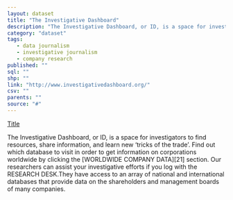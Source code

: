 ```yaml
---
layout: dataset
title: "The Investigative Dashboard"
description: "The Investigative Dashboard, or ID, is a space for investigators to find resources, share information, and learn new ‘tricks of the trade’. Find out which database to visit in order to get information on corporations worldwide by clicking the [WORLDWIDE COMPANY DATA][21] section. Our researchers can assist your investigative efforts if you log with the RESEARCH DESK.They have access to an array of national and international databases that provide data on the shareholders and management boards of many companies."
category: "dataset"
tags: 
   - data journalism
   - investigative journalism
   - company research
published: ""
sql: ""
shp: ""
link: "http://www.investigativedashboard.org/"
csv: ""
parents: ""
source: "#"
---
```

[Title][source]

[source]: http://www.investigativedashboard.org/
<p class='data desc'>The Investigative Dashboard, or ID, is a space for investigators to find resources, share information, and learn new ‘tricks of the trade’. Find out which database to visit in order to get information on corporations worldwide by clicking the [WORLDWIDE COMPANY DATA][21] section. Our researchers can assist your investigative efforts if you log with the RESEARCH DESK.They have access to an array of national and international databases that provide data on the shareholders and management boards of many companies.</p>
